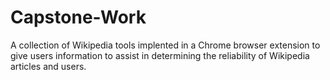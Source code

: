 Capstone-Work
=============

A collection of Wikipedia tools implented in a Chrome browser extension to give users information to assist in determining the reliability of Wikipedia articles and users.

